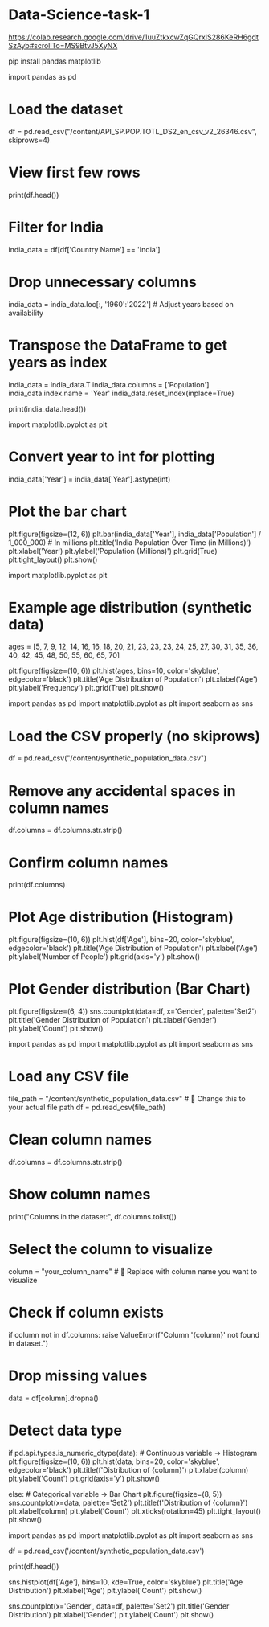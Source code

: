 # Data-Science-task-1



https://colab.research.google.com/drive/1uuZtkxcwZqGQrxIS286KeRH6gdtSzAyb#scrollTo=MS9BtvJ5XyNX




pip install pandas matplotlib

import pandas as pd

# Load the dataset
df = pd.read_csv("/content/API_SP.POP.TOTL_DS2_en_csv_v2_26346.csv", skiprows=4)

# View first few rows
print(df.head())





# Filter for India
india_data = df[df['Country Name'] == 'India']

# Drop unnecessary columns
india_data = india_data.loc[:, '1960':'2022']  # Adjust years based on availability

# Transpose the DataFrame to get years as index
india_data = india_data.T
india_data.columns = ['Population']
india_data.index.name = 'Year'
india_data.reset_index(inplace=True)

print(india_data.head())





import matplotlib.pyplot as plt

# Convert year to int for plotting
india_data['Year'] = india_data['Year'].astype(int)

# Plot the bar chart
plt.figure(figsize=(12, 6))
plt.bar(india_data['Year'], india_data['Population'] / 1_000_000)  # In millions
plt.title('India Population Over Time (in Millions)')
plt.xlabel('Year')
plt.ylabel('Population (Millions)')
plt.grid(True)
plt.tight_layout()
plt.show()





import matplotlib.pyplot as plt

# Example age distribution (synthetic data)
ages = [5, 7, 9, 12, 14, 16, 16, 18, 20, 21, 23, 23, 23, 24, 25, 27, 30, 31, 35, 36, 40, 42, 45, 48, 50, 55, 60, 65, 70]

plt.figure(figsize=(10, 6))
plt.hist(ages, bins=10, color='skyblue', edgecolor='black')
plt.title('Age Distribution of Population')
plt.xlabel('Age')
plt.ylabel('Frequency')
plt.grid(True)
plt.show()






import pandas as pd
import matplotlib.pyplot as plt
import seaborn as sns

# Load the CSV properly (no skiprows)
df = pd.read_csv("/content/synthetic_population_data.csv")

# Remove any accidental spaces in column names
df.columns = df.columns.str.strip()

# Confirm column names
print(df.columns)

# Plot Age distribution (Histogram)
plt.figure(figsize=(10, 6))
plt.hist(df['Age'], bins=20, color='skyblue', edgecolor='black')
plt.title('Age Distribution of Population')
plt.xlabel('Age')
plt.ylabel('Number of People')
plt.grid(axis='y')
plt.show()

# Plot Gender distribution (Bar Chart)
plt.figure(figsize=(6, 4))
sns.countplot(data=df, x='Gender', palette='Set2')
plt.title('Gender Distribution of Population')
plt.xlabel('Gender')
plt.ylabel('Count')
plt.show()









import pandas as pd
import matplotlib.pyplot as plt
import seaborn as sns

# Load any CSV file
file_path = "/content/synthetic_population_data.csv"  # 🔁 Change this to your actual file path
df = pd.read_csv(file_path)

# Clean column names
df.columns = df.columns.str.strip()

# Show column names
print("Columns in the dataset:", df.columns.tolist())

# Select the column to visualize
column = "your_column_name"  # 🔁 Replace with column name you want to visualize

# Check if column exists
if column not in df.columns:
    raise ValueError(f"Column '{column}' not found in dataset.")

# Drop missing values
data = df[column].dropna()

# Detect data type
if pd.api.types.is_numeric_dtype(data):
    # Continuous variable → Histogram
    plt.figure(figsize=(10, 6))
    plt.hist(data, bins=20, color='skyblue', edgecolor='black')
    plt.title(f'Distribution of {column}')
    plt.xlabel(column)
    plt.ylabel('Count')
    plt.grid(axis='y')
    plt.show()

else:
    # Categorical variable → Bar Chart
    plt.figure(figsize=(8, 5))
    sns.countplot(x=data, palette='Set2')
    plt.title(f'Distribution of {column}')
    plt.xlabel(column)
    plt.ylabel('Count')
    plt.xticks(rotation=45)
    plt.tight_layout()
    plt.show()






import pandas as pd
import matplotlib.pyplot as plt
import seaborn as sns


df = pd.read_csv('/content/synthetic_population_data.csv')

print(df.head())






sns.histplot(df['Age'], bins=10, kde=True, color='skyblue')
plt.title('Age Distribution')
plt.xlabel('Age')
plt.ylabel('Count')
plt.show()




sns.countplot(x='Gender', data=df, palette='Set2')
plt.title('Gender Distribution')
plt.xlabel('Gender')
plt.ylabel('Count')
plt.show()




